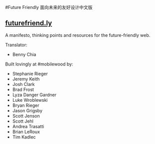 #Future Friendly 面向未来的友好设计中文版

## [futurefriend.ly](http://futurefriend.ly)

A manifesto, thinking points and resources for the future-friendly web. 

Translator:

* Benny Chia

Built lovingly at #mobilewood by:

* Stephanie Rieger
* Jeremy Keith
* Josh Clark
* Brad Frost
* Lyza Danger Gardner
* Luke Wroblewski
* Bryan Rieger
* Jason Grigsby
* Scott Jenson
* Scott Jehl
* Andrea Trasatti
* Brian LeRoux
* Tim Kadlec